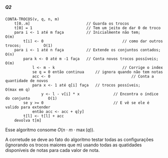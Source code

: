 ##### Q2

```
CONTA-TROCOS(v, q, n, m)
	t[0..m]                   		// Guarda os trocos
	t[0] = 1                  		// Tem um jeito de dar 0 de troco
	para i <- 1 até m faça    		// Inicialmente não tem;          	O(m) 
		t[i] <- 0						    		// como dar outros trocos;        	O(1)
	para i <- 1 até n faça    		// Extende os conjuntos contados; 	O(n)
		para k <- 0 até m -1 faça   // Conta novos trocos possíveis;  	O(m)
			l <- m - k								// Corrige o index
			se q = 0 então continua		// ignora quando não tem notas
			acc <- 0									// Conta a quantidade de novos
			para x <- 1 até q[i] faça	// trocos possíveis;			 					O(max em q)
				y <- l - v[i] * x				// Encontra o índice do conjunto		O(1)
        se y >= 0								// E vê se ele é valido para extender
        	então acc <- acc + q[y]
     	t[l] <- t[l] + acc
 	devolva t[m]
```

Esse algoritmo consome $O(n \cdot m \cdot \max(q))$.

A corretude se deve ao fato do algoritmo testar todas as configurações (ignorando os trocos maiores que m) usando todas as quatidades disponíveis de notas para cada valor de nota.

